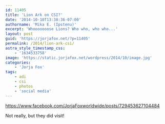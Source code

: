 ```yaml
---
id: 11405
title: 'Lion Ark on CSI?'
date: '2014-10-10T13:38:36-07:00'
authorname: 'Mika E. (Ipstenu)'
excerpt: 'Whooooooose Lions? Who who, who who...'
layout: post
guid: 'https://jorjafox.net/?p=11405'
permalink: /2014/lion-ark-csi/
astra_style_timestamp_css:
    - '1634533758'
image: 'https://static.jorjafox.net/wordpress/2014/10/image.jpg'
categories:
    - 'Jorja Fox'
tags:
    - adi
    - csi
    - photos
    - 'social media'
---
```


https://www.facebook.com/JorjaFoxworldwide/posts/729453627104484

Not really, but they did visit!
